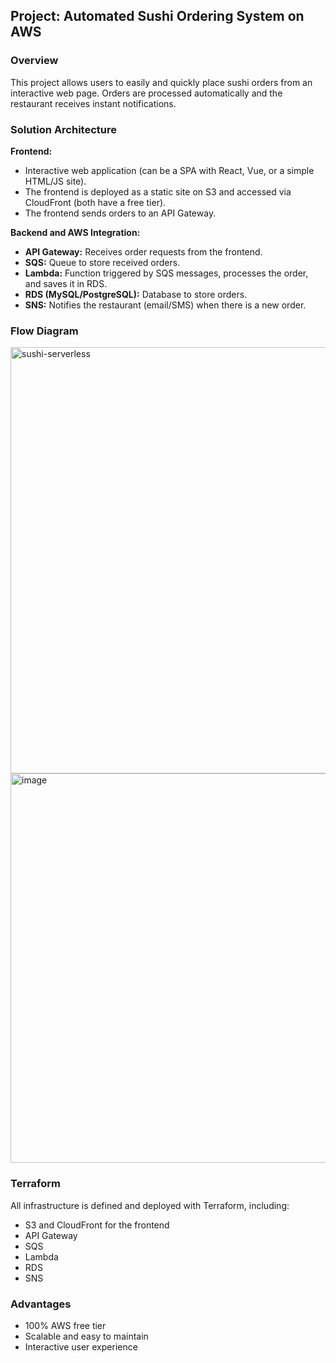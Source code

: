 
## Project: Automated Sushi Ordering System on AWS

### Overview
This project allows users to easily and quickly place sushi orders from an interactive web page. Orders are processed automatically and the restaurant receives instant notifications.

### Solution Architecture

**Frontend:**
- Interactive web application (can be a SPA with React, Vue, or a simple HTML/JS site).
- The frontend is deployed as a static site on S3 and accessed via CloudFront (both have a free tier).
- The frontend sends orders to an API Gateway.

**Backend and AWS Integration:**
- **API Gateway:** Receives order requests from the frontend.
- **SQS:** Queue to store received orders.
- **Lambda:** Function triggered by SQS messages, processes the order, and saves it in RDS.
- **RDS (MySQL/PostgreSQL):** Database to store orders.
- **SNS:** Notifies the restaurant (email/SMS) when there is a new order.

### Flow Diagram

<img width="1181" height="682" alt="sushi-serverless" src="https://github.com/user-attachments/assets/8de81a25-e4a0-422a-bd38-279e487f25dd" />

<img width="1489" height="623" alt="image" src="https://github.com/user-attachments/assets/f0934c62-4df3-4c2b-9377-7bd91b07480e" />

### Terraform
All infrastructure is defined and deployed with Terraform, including:
- S3 and CloudFront for the frontend
- API Gateway
- SQS
- Lambda
- RDS
- SNS

### Advantages
- 100% AWS free tier
- Scalable and easy to maintain
- Interactive user experience

